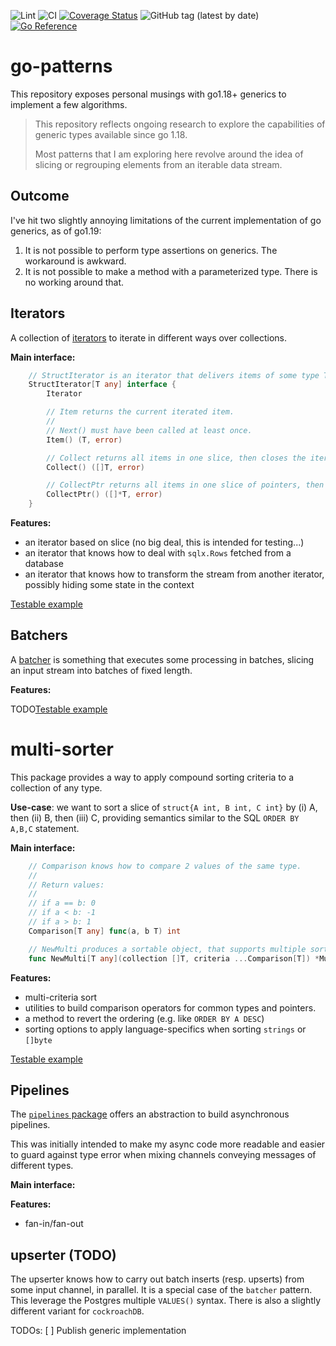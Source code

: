 ![Lint](https://github.com/fredbi/go-patterns/actions/workflows/01-golang-lint.yaml/badge.svg)
![CI](https://github.com/fredbi/go-patterns/actions/workflows/02-test.yaml/badge.svg)
[![Coverage Status](https://coveralls.io/repos/github/fredbi/go-patterns/badge.svg)](https://coveralls.io/github/fredbi/go-patterns)
![GitHub tag (latest by date)](https://img.shields.io/github/v/tag/fredbi/go-patterns)
[![Go Reference](https://pkg.go.dev/badge/github.com/fredbi/go-patterns.svg)](https://pkg.go.dev/github.com/fredbi/go-patterns)

# go-patterns

This repository exposes personal musings with go1.18+ generics to implement a few algorithms.

> This repository reflects ongoing research to explore the capabilities of generic types available since go 1.18.
>
> Most patterns that I am exploring here revolve around the idea of slicing or regrouping elements from an iterable data stream.

## Outcome

I've hit two slightly annoying limitations of the current implementation of go generics, as of go1.19:

1. It is not possible to perform type assertions on generics. The workaround is awkward.
2. It is not possible to make a method with a parameterized type. There is no working around that.

## Iterators

A collection of [iterators](iterators/README.md) to iterate in different ways over collections.

**Main interface:**
```go
	// StructIterator is an iterator that delivers items of some type T.
	StructIterator[T any] interface {
		Iterator

		// Item returns the current iterated item.
		//
		// Next() must have been called at least once.
		Item() (T, error)

		// Collect returns all items in one slice, then closes the iterator
		Collect() ([]T, error)

		// CollectPtr returns all items in one slice of pointers, then closes the iterator
		CollectPtr() ([]*T, error)
	}
```

**Features:**
* an iterator based on slice (no big deal, this is intended for testing...)
* an iterator that knows how to deal with `sqlx.Rows` fetched from a database
* an iterator that knows how to transform the stream from another iterator, possibly hiding some state in the context

[Testable example](iterators/example_rows_iterator_test.go)

## Batchers

A [batcher](batchers/README.md) is something that executes some processing in batches, slicing an input stream into batches of fixed length.

**Features:**

TODO[Testable example](batchers/example_batcher_test.go)

# multi-sorter

This package provides a way to apply compound sorting criteria to a collection of any type.

**Use-case**: we want to sort a slice of `struct{A int, B int, C int}` by (i) A, then (ii) B,  then (iii) C,
providing semantics similar to the SQL `ORDER BY A,B,C` statement.


**Main interface:**
```go
	// Comparison knows how to compare 2 values of the same type.
	//
	// Return values:
	//
	// if a == b: 0
	// if a < b: -1
	// if a > b: 1
	Comparison[T any] func(a, b T) int

    // NewMulti produces a sortable object, that supports multiple sorting criteria.
    func NewMulti[T any](collection []T, criteria ...Comparison[T]) *Multi[T]
```

**Features:**
* multi-criteria sort
* utilities to build comparison operators for common types and pointers.
* a method to revert the ordering (e.g. like `ORDER BY A DESC`)
* sorting options to apply language-specifics when sorting `strings` or `[]byte`

[Testable example](sorters/example_multi_sorter_test.go)

## Pipelines

The [`pipelines` package](pipelines/README.md) offers an abstraction to build asynchronous pipelines.

This was initially intended to make my async code more readable and easier to guard against 
type error when mixing channels conveying messages of different types.

**Main interface:**

**Features:**
* fan-in/fan-out

## upserter (TODO)

The upserter knows how to carry out batch inserts (resp. upserts) from some input channel, in parallel.
It is a special case of the `batcher` pattern.
This leverage the Postgres multiple `VALUES()` syntax. There is also a slightly different variant for `cockroachDB`.

TODOs:
[ ] Publish generic implementation
